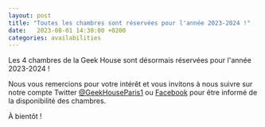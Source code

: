 ```yaml
---
layout: post
title: "Toutes les chambres sont réservées pour l'année 2023-2024 !"
date:   2023-08-01 14:30:00 +0200
categories: availabilities
---
```

Les 4 chambres de la Geek House sont désormais réservées pour l'année 2023-2024 !

Nous vous remercions pour votre intérêt et vous invitons à nous suivre sur notre compte Twitter [@GeekHouseParis1](https://twitter.com/GeekHouseParis1) ou [Facebook](https://www.facebook.com/geekhouseparis1) pour être informé de la disponibilité des chambres.

À bientôt !
